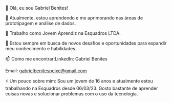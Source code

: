 👋 Olá, eu sou Gabriel Benites!

🌱 Atualmente, estou aprendendo e me aprimorando nas áreas de prototipagem e análise de dados.

💼 Trabalho como Jovem Aprendiz na Esquadros LTDA.

🚀 Estou sempre em busca de novos desafios e oportunidades para expandir meu conhecimento e habilidades.

📫 Como me encontrar:LinkedIn: Gabriel Benites

  Email: gabrielbenitespeixe@gmail.com

⚡ Um pouco sobre mim:
Sou um jovem de 16 anos e atualmente estou trabalhando na Esquadros desde 06/03/23. Gosto bastante de aprender coisas novas e solucionar problemas com o uso da tecnologia.

